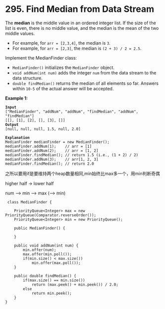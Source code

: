 # 295. Find Median from Data Stream

The **median** is the middle value in an ordered integer list. If the size of the list is even, there is no middle value, and the median is the mean of the two middle values.

* For example, for `arr = [2,3,4]`, the median is `3`.
* For example, for `arr = [2,3]`, the median is `(2 + 3) / 2 = 2.5`.

Implement the MedianFinder class:

* `MedianFinder()` initializes the `MedianFinder` object.
* `void addNum(int num)` adds the integer `num` from the data stream to the data structure.
* `double findMedian()` returns the median of all elements so far. Answers within `10-5` of the actual answer will be accepted.

&#x20;

**Example 1:**

<pre><code><strong>Input
</strong>["MedianFinder", "addNum", "addNum", "findMedian", "addNum", "findMedian"]
[[], [1], [2], [], [3], []]
<strong>Output
</strong>[null, null, null, 1.5, null, 2.0]

<strong>Explanation
</strong>MedianFinder medianFinder = new MedianFinder();
medianFinder.addNum(1);    // arr = [1]
medianFinder.addNum(2);    // arr = [1, 2]
medianFinder.findMedian(); // return 1.5 (i.e., (1 + 2) / 2)
medianFinder.addNum(3);    // arr[1, 2, 3]
medianFinder.findMedian(); // return 2.0
</code></pre>

之所以要用if是要维持两个heap数量相同,min始终比max多一个，用min判断奇偶

&#x20;          higher half -> lower half

num --> min       -->     max        (--> min)

```
 class MedianFinder {
    
    PriorityQueue<Integer> max = new PriorityQueue(Comparator.reverseOrder());
    PriorityQueue<Integer> min = new PriorityQueue();

    public MedianFinder() {
        
    }
    
    public void addNum(int num) {
        min.offer(num);
        max.offer(min.poll());
        if(min.size() < max.size())
            min.offer(max.poll());
    }
    
    public double findMedian() {
        if(max.size() == min.size())
            return (max.peek() + min.peek()) / 2.0;
        else 
            return min.peek();
    }
}
```
